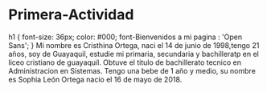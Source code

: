 # Primera-Actividad
h1 {
font-size: 36px;
color: #000;
font-Bienvenidos a mi pagina : 'Open Sans';
}
Mi nombre es Cristhina Ortega, naci el 14 de junio de 1998,tengo 21 años, soy de Guayaquil, estudie mi primaria, secundaria y bachilleratp en el liceo cristiano de guayaquil. Obtuve el titulo de bachillerato tecnico en Administracion en Sistemas. Tengo una bebe de 1 año y medio, su nombre es Sophia León Ortega nacio el 16 de mayo de 2018.



